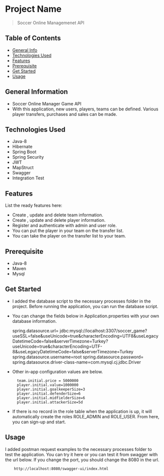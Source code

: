 # Project Name
> Soccer Online Managemenet API

## Table of Contents
* [General Info](#general-information)
* [Technologies Used](#technologies-used)
* [Features](#features)
* [Prerequisite](#prerequisite)
* [Get Started](#prerequisite)
* [Usage](#usage)

## General Information
- Soccer Online Manager Game API 
- With this application, new users, players, teams can be defined. Various player transfers, purchases and sales can be made.


## Technologies Used 
- Java-8 
- Hibernate
- Spring Boot
- Spring Security
- JWT
- MapStruct
- Swagger
- Integration Test


## Features 
List the ready features here:
- Create , update and delete team information.
- Create , update and delete player information.
- Register and authenticate with admin and user role.
- You can put the player in your team on the transfer list.
- You can take the player on the transfer list to your team.


## Prerequisite

* Java-8
* Maven
* Mysql

## Get Started

* I added the database script to the necessary processes folder in the project. Before running the application, you can run the database script.

* You can change the fields below in Application.properties with your own database information.

    spring.datasource.url= jdbc:mysql://localhost:3307/soccer_game?useSSL=false&useUnicode=true&characterEncoding=UTF8&useLegacyDatetimeCode=false&serverTimezone=Turkey?useUnicode=true&characterEncoding=UTF-8&useLegacyDatetimeCode=false&serverTimezone=Turkey
    spring.datasource.username=root
    spring.datasource.password=
    spring.datasource.driver-class-name=com.mysql.cj.jdbc.Driver
    
* Other in-app configuration values are below.

	    team.initial.price = 5000000
	    player.initial.value=1000000
	    player.initial.goalkeeperSize=3
	    player.initial.defenderSize=6
	    player.initial.midfielderSize=6
	    player.initial.attackerSize=5d
	
* If there is no record in the role table when the application is up, it will automatically create the roles ROLE_ADMIN and ROLE_USER. From here, you can sign-up and start.
   
## Usage

I added postman request examples to the necessary processes folder to test the application. You can try it here or you can test it from swagger with the url below. If you change the port, you should change the 8080 in the url.</br> 

	    http://localhost:8080/swagger-ui/index.html
